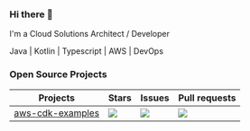 ### Hi there 👋

I'm a Cloud Solutions Architect / Developer

Java | Kotlin | Typescript | AWS | DevOps

### Open Source Projects

| Projects                                                          | Stars                                                                                         | Issues                                                                                   | Pull requests                                                                                       |
|---------------------------------------------------------------------|-----------------------------------------------------------------------------------------------|------------------------------------------------------------------------------------------| --------------------------------------------------------------------------------------------------- |
| [aws-cdk-examples](https://github.com/briankellyco/aws-cdk-examples) | ![](https://img.shields.io/github/stars/briankellyco/aws-cdk-examples?color=green)            | ![](https://img.shields.io/github/issues/briankellyco/aws-cdk-examples?color=green)      | ![](https://img.shields.io/github/issues-pr/briankellyco/aws-cdk-examples?color=green)              |
